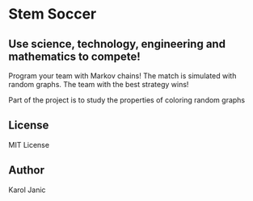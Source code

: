 # Stem Soccer

## Use science, technology, engineering and mathematics to compete!
Program your team with Markov chains!
The match is simulated with random graphs.
The team with the best strategy wins!

Part of the project is to study the properties of coloring random graphs 

## License
MIT License

## Author
Karol Janic